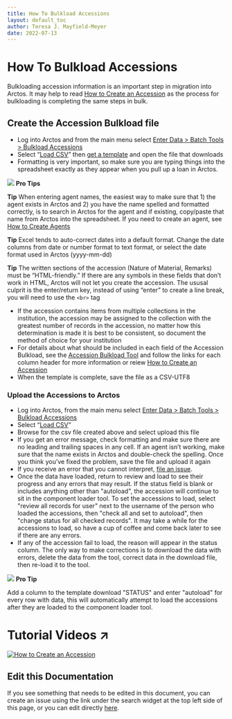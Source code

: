 ```yaml
---
title: How To Bulkload Accessions
layout: default_toc
author: Teresa J. Mayfield-Meyer
date: 2022-07-13
---
```


# How To Bulkload Accessions

Bulkloading accession information is an important step in migration into Arctos. It may help to read [How to Create an Accession](https://handbook.arctosdb.org/how_to/How-to-Create-an-Accession.html) as the process for bulkloading is completing the same steps in bulk.

## Create the Accession Bulkload file

 * Log into Arctos and from the main menu select [Enter Data > Batch Tools > Bulkload Accessions](https://arctos.database.museum/tools/BulkloadAccn.cfm)  
 * Select “[Load CSV](https://arctos.database.museum/tools/BulkloadAccn.cfm?action=ld)” then [get a template](https://arctos.database.museum/tools/BulkloadAccn.cfm?action=makeTemplate) and open the file that downloads  
 * Formatting is very important, so make sure you are typing things into the spreadsheet exactly as they appear when you pull up a loan in Arctos. 
 
 ![](https://raw.githubusercontent.com/ArctosDB/documentation-wiki/gh-pages/tutorial_images/Bear%20Pro.jpg) **Pro Tips**
 
 **Tip** When entering agent names, the easiest way to make sure that 1) the agent exists in Arctos and 2) you have the name spelled and formatted correctly, is to search in Arctos for the agent and if existing, copy/paste that name from Arctos into the spreadsheet. If you need to create an agent, see [How to Create Agents](http://handbook.arctosdb.org/how_to/How-to-Create-Agents.html) 
 
 **Tip** Excel tends to auto-correct dates into a default format.  Change the date columns from date or number format to text format, or select the date format used in Arctos (yyyy-mm-dd) 
 
 **Tip** The written sections of the accession (Nature of Material, Remarks) must be “HTML-friendly.” If there are any symbols in these fields that don’t work in HTML, Arctos will not let you create the accession. The ususal culprit is the enter/return key, instead of using “enter” to create a line break, you will need to use the ```<br>``` tag 
 
 * If the accession contains items from multiple collections in the institution, the accession may be assigned to the collection with the greatest number of records in the accession, no matter how this determination is made it is best to be consistent, so document the method of choice for your institution  
 * For details about what should be included in each field of the Accession Bulkload, see the [Accession Bulkload Tool](https://arctos.database.museum/tools/BulkloadAccn.cfm?action=ld) and follow the links for each column header for more information or reiew [How to Create an Accession](https://handbook.arctosdb.org/how_to/How-to-Create-an-Accession.html) 
 * When the template is complete, save the file as a CSV-UTF8
 
### Upload the Accessions to Arctos 

 * Log into Arctos, from the main menu select [Enter Data > Batch Tools > Bulkload Accessions](https://arctos.database.museum/tools/BulkloadAccn.cfm)
 * Select “[Load CSV](https://arctos.database.museum/tools/BulkloadAccn.cfm?action=ld)” 
 * Browse for the csv file created above and select upload this file
 * If you get an error message, check formatting and make sure there are no leading and trailing spaces in any cell. If an agent isn’t working, make sure that the name exists in Arctos and double-check the spelling. Once you think you’ve fixed the problem, save the file and upload it again
 * If you receive an error that you cannot interpret, [file an issue](https://github.com/ArctosDB/arctos/issues/new?assignees=&labels=Error+Explanation%2C+Error+Messages&template=error-help-request.md&title=Need+Help+with+Arctos+Error).
 * Once the data have loaded, return to review and load to see their progress and any errors that may result. If the status field is blank or includes anything other than "autoload", the accession will continue to sit in the component loader tool. To set the accessions to load, select "review all records for user" next to the username of the person who loaded the accessions, then "check all and set to autoload", then "change status for all checked records". It may take a while for the accessions to load, so have a cup of coffee and come back later to see if there are any errors.
 * If any of the accession fail to load, the reason will appear in the status column. The only way to make corrections is to download the data with errors, delete the data from the tool, correct data in the download file, then re-load it to the tool.
 
 ![](https://raw.githubusercontent.com/ArctosDB/documentation-wiki/gh-pages/tutorial_images/Bear%20Pro.jpg) **Pro Tip**
 
 Add a column to the template download "STATUS" and enter "autoload" for every row with data, this will automatically attempt to load the accessions after they are loaded to the component loader tool.
 

# Tutorial Videos ↗️

[![How to Create an Accession](https://raw.githubusercontent.com/ArctosDB/documentation-wiki/gh-pages/tutorial_images/How_to_Create_an_Accession_in_Arctos.jpg)](https://youtu.be/FmWU1iWl6NA)

## Edit this Documentation

If you see something that needs to be edited in this document, you can create an issue using the link under the search widget at the top left side of this page, or you can edit directly <a href="https://github.com/ArctosDB/documentation-wiki/edit/gh-pages/_how_to/How_To_Bulkload_Accessions.markdown" target="_blank">here</a>.
